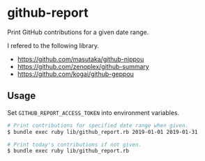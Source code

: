 # github-report

Print GitHub contributions for a given date range.

I refered to the following library.

- https://github.com/masutaka/github-nippou
- https://github.com/zenoplex/github-summary
- https://github.com/kogai/github-geppou

## Usage

Set `GITHUB_REPORT_ACCESS_TOKEN` into environment variables.


```sh
# Print contributions for specified date range when given.
$ bundle exec ruby lib/github_report.rb 2019-01-01 2019-01-31

# Print today's contributions if not given.
$ bundle exec ruby lib/github_report.rb
```
